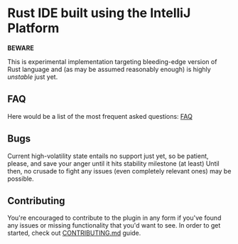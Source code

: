 # Rust IDE built using the IntelliJ Platform

**BEWARE**

This is experimental implementation targeting bleeding-edge version of Rust language and (as may be assumed reasonably enough) 
is highly *unstable* just yet.

## FAQ

Here would be a list of the most frequent asked questions: [FAQ](https://github.com/alexeykudinkin/intellij-rust/wiki/FAQ)
 
## Bugs

Current high-volatility state entails no support just yet, so be patient, please, and save your anger until it hits stability milestone (at least)
 Until then, no crusade to fight any issues (even completely relevant ones) may be possible.

## Contributing

You're encouraged to contribute to the plugin in any form if you've found any issues or missing
functionality that you'd want to see. In order to get started, check out
[CONTRIBUTING.md](CONTRIBUTING.md) guide.

